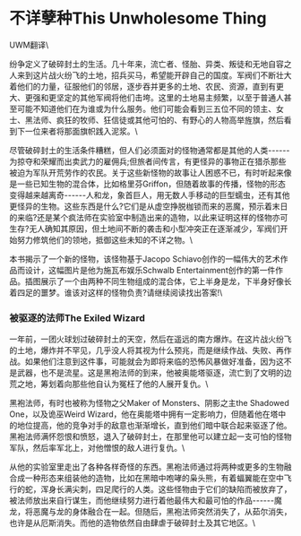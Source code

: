 # 不详孽种This Unwholesome Thing

UWM翻译\

纷争定义了破碎封土的生活。几十年来，流亡者、怪胎、异类、叛徒和无地自容之人来到这片战火纷飞的土地，招兵买马，希望能开辟自己的国度。军阀们不断壮大着他们的力量，征服他们的邻居，逐步吞并更多的土地、农民、资源，直到有更大、更强和更坚定的其他军阀将他们击垮。这里的土地易主频繁，以至于普通人甚至可能不知道他们在为谁或为什么服务。他们可能会看到三五位不同的领主、女士、黑法师、疯狂的牧师、狂信徒或其他可怕的、有野心的人物高举旌旗，然后看到下一位来者将那面旗帜践入泥浆。\

尽管破碎封土的生活条件糟糕，但人们必须面对的怪物通常都是其他的人类------为掠夺和荣耀而出卖武力的雇佣兵;但旅者间传言，有更怪异的事物正在猎杀那些被迫为军队开荒劳作的农民。关于这些新怪物的故事让人困惑不已，有时听起来像是一些已知生物的混合体，比如格里芬Griffon，但随着故事的传播，怪物的形态变得越来越离奇------人和龙，象首巨人，用无数人手移动的巨型蠕虫，还有其他更怪异的生物。这些东西是什么?它们是从虚空挣脱枷锁而来的恶魔，预示着末日的来临?还是某个疯法师在实验室中制造出来的造物，以此来证明这样的怪物亦可生存?无人确知其原因，但土地间不断的袭击和小型冲突正在逐渐减少，军阀们开始努力修筑他们的领地，抵御这些未知的不详之物。\

本书揭示了一个新的怪物，该怪物基于Jacopo
Schiavo创作的一幅伟大的艺术作品而设计，这幅图片是他为施瓦布娱乐Schwalb
Entertainment创作的第一件作品。插图展示了一个由两种不同生物组成的混合体，它上半身是龙，下半身好像长着四足的噩梦。谁该对这样的怪物负责?请继续阅读找出答案!\

### 被驱逐的法师The Exiled Wizard 

一年前，一团火球划过破碎封土的天空，然后在遥远的南方爆炸。在这片战火纷飞的土地，爆炸并不罕见，几乎没人将其视为什么预兆，而是继续作战、失败、再作战。如果他们注意到这件事，可能就会为即将来临的恐怖风暴做好准备，因为这不是武器，也不是流星。这是黑袍法师的到来，他被奥能塔驱逐，流亡到了文明的边荒之地，筹划着向那些他自认为冤枉了他的人展开复仇。\

黑袍法师，有时也被称为怪物之父Maker of Monsters、阴影之主the Shadowed
One，以及诡巫Weird
Wizard，他在奥能塔中拥有一定影响力，但随着他在塔中的地位提高，他的竞争对手的敌意也渐渐增长，直到他们暗中联合起来驱逐了他。黑袍法师满怀怨恨和愤怒，退入了破碎封土，在那里他可以建立起一支可怕的怪物军队，然后率军北上，对他憎恨的敌人进行复仇。\

从他的实验室里走出了各种各样奇怪的东西。黑袍法师通过将两种或更多的生物融合成一种形态来组装他的造物，比如在黑暗中咆哮的枭头熊，有着蝠翼能在空中飞行的蛇，浑身长满尖刺，四足爬行的人类。这些怪物由于它们的缺陷而被放弃了，被法师放出来自行谋生，而他继续努力进行着他最伟大和最可怕的作品------魔龙，将恶魔与龙的身体融合在一起。但随后，黑袍法师突然消失了，从茹尔消失，也许是从厄斯消失。而他的造物依然自由肆虐于破碎封土及其它地区。\
